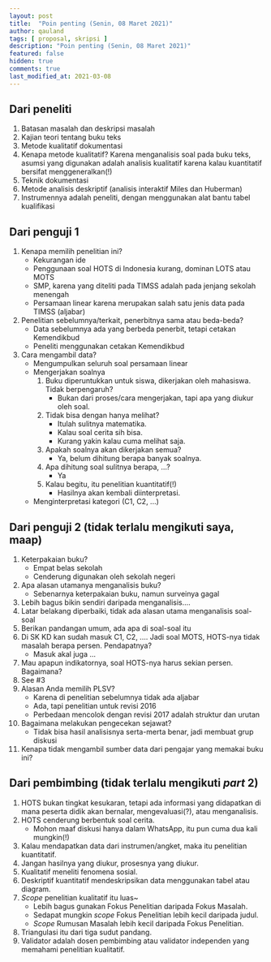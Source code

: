 ```yaml
---
layout: post
title:  "Poin penting (Senin, 08 Maret 2021)"
author: qauland
tags: [ proposal, skripsi ]
description: "Poin penting (Senin, 08 Maret 2021)"
featured: false
hidden: true
comments: true
last_modified_at: 2021-03-08
---
```


## Dari peneliti

1. Batasan masalah dan deskripsi masalah
2. Kajian teori tentang buku teks
3. Metode kualitatif dokumentasi
4. Kenapa metode kualitatif? Karena menganalisis soal pada buku teks, asumsi yang digunakan adalah analisis kualitatif karena kalau kuantitatif bersifat menggeneralkan(!)
5. Teknik dokumentasi
6. Metode analisis deskriptif (analisis interaktif Miles dan Huberman)
7. Instrumennya adalah peneliti, dengan menggunakan alat bantu tabel kualifikasi

## Dari penguji 1

1. Kenapa memilih penelitian ini?
    - Kekurangan ide
    - Penggunaan soal HOTS di Indonesia kurang, dominan LOTS atau MOTS
    - SMP, karena yang diteliti pada TIMSS adalah pada jenjang sekolah menengah
    - Persamaan linear karena merupakan salah satu jenis data pada TIMSS (aljabar)
2. Penelitian sebelumnya/terkait, penerbitnya sama atau beda-beda?
    - Data sebelumnya ada yang berbeda penerbit, tetapi cetakan Kemendikbud
    - Peneliti menggunakan cetakan Kemendikbud
3. Cara mengambil data?
    - Mengumpulkan seluruh soal persamaan linear
    - Mengerjakan soalnya
        1. Buku diperuntukkan untuk siswa, dikerjakan oleh mahasiswa. Tidak berpengaruh?
            - Bukan dari proses/cara mengerjakan, tapi apa yang diukur oleh soal.
        2. Tidak bisa dengan hanya melihat?
            - Itulah sulitnya matematika.
            - Kalau soal cerita sih bisa.
            - Kurang yakin kalau cuma melihat saja.
        3. Apakah soalnya akan dikerjakan semua?
            - Ya, belum dihitung berapa banyak soalnya.
        4. Apa dihitung soal sulitnya berapa, ...?
            - Ya
        5. Kalau begitu, itu penelitian kuantitatif(!)
            - Hasilnya akan kembali diinterpretasi.
    - Menginterpretasi kategori (C1, C2, ...)

## Dari penguji 2 (tidak terlalu mengikuti saya, maap)

1. Keterpakaian buku?
    - Empat belas sekolah
    - Cenderung digunakan oleh sekolah negeri
2. Apa alasan utamanya menganalisis buku?
    - Sebenarnya keterpakaian buku, namun surveinya gagal
3. Lebih bagus bikin sendiri daripada menganalisis....
4. Latar belakang diperbaiki, tidak ada alasan utama menganalisis soal-soal
5. Berikan pandangan umum, ada apa di soal-soal itu
6. Di SK KD kan sudah masuk C1, C2, .... Jadi soal MOTS, HOTS-nya tidak masalah berapa persen. Pendapatnya?
    - Masuk akal juga ...
7. Mau apapun indikatornya, soal HOTS-nya harus sekian persen. Bagaimana?
8. See \#3
9. Alasan Anda memilih PLSV?
    - Karena di penelitian sebelumnya tidak ada aljabar
    - Ada, tapi penelitian untuk revisi 2016
    - Perbedaan mencolok dengan revisi 2017 adalah struktur dan urutan
10. Bagaimana melakukan pengecekan sejawat?
    - Tidak bisa hasil analisisnya serta-merta benar, jadi membuat grup diskusi
11. Kenapa tidak mengambil sumber data dari pengajar yang memakai buku ini?

## Dari pembimbing (tidak terlalu mengikuti *part* 2)

1. HOTS bukan tingkat kesukaran, tetapi ada informasi yang didapatkan di mana peserta didik akan bernalar, mengevaluasi(?), atau menganalisis.
2. HOTS cenderung berbentuk soal cerita.
    - Mohon maaf diskusi hanya dalam WhatsApp, itu pun cuma dua kali mungkin(!)
3. Kalau mendapatkan data dari instrumen/angket, maka itu penelitian kuantitatif.
4. Jangan hasilnya yang diukur, prosesnya yang diukur.
5. Kualitatif meneliti fenomena sosial.
6. Deskriptif kuantitatif mendeskripsikan data menggunakan tabel atau diagram.
7. *Scope* penelitian kualitatif itu luas~
    - Lebih bagus gunakan Fokus Penelitian daripada Fokus Masalah.
    - Sedapat mungkin *scope* Fokus Penelitian lebih kecil daripada judul.
    - *Scope* Rumusan Masalah lebih kecil daripada Fokus Penelitian.
8. Triangulasi itu dari tiga sudut pandang.
9. Validator adalah dosen pembimbing atau validator independen yang memahami penelitian kualitatif.
